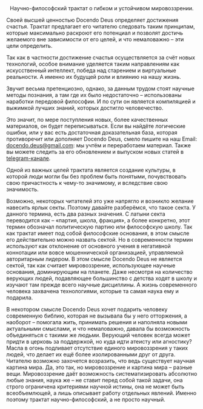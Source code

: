 <center>Научно-философский трактат о гибком и устойчивом мировоззрении.</center>

Своей высшей ценностью Docendo Deus определяет достижения счастья. Трактат предлагает его читателю следовать таким принципам, которые максимально раскроют его потенциал и позволят достичь желаемого вне зависимости от его целей, и что немаловажно – эти цели определить.

Так как в частности достижение счастья осуществляется за счёт новых технологий, особое внимание уделяется таким направлениям как искусственный интеллект, победа над старением и виртуальные реальности. А именно их будущей роли и влиянию на нашу жизнь.

Звучит весьма претенциозно, однако, за данным трудом стоят научные методы познания, а там где их было недостаточно – использованы наработки передовой философии. И по сути он является компиляцией и выжимкой лучших знаний, которых достигло человечество.

Это значит, по мере поступления новых, более качественных материалов, он будет переписываться. Если вы найдёте логические ошибки, или у вас есть достаточная доказательная база, которая противоречит или дополняет Docendo Deus, смело пишите на наш Email: [docendo.deus@gmail.com](mailto:docendo.deus@gmail.com): мы учтём и переработаем материал. Также вы можете следить за его обновлением и выпуском новых статей в [telegram-канале](https://t.me/joinchat/R66F4xpOYwm01SyT).

Одной из важных целей трактата является создание культуры, в которой люди могли бы без проблем быть понятыми, почувствовать свою причастность к чему-то значимому, и вследствие свою значимость.

Возможно, некоторых читателей это уже напрягло и возникло желание навесить ярлык секты. Поэтому давайте разберёмся, что такое секта. У данного термина, есть два разных значения. С латыни секта переводится как – «партия, школа, фракция», а более конкретно, этот термин обозначал политическую партию или философскую школу. Так как трактат имеет под собой философские основания, в этом смысле его действительно можно назвать сектой. Но в современности термин используют как отклонение от основного учения в негативной коннотации или вовсе мошеннической организацией, управляемой авторитарным лидером. В этом смысле Docendo Deus не является сектой, так как считает мировоззрение, использующее научные основания, доминирующим на планете. Даже несмотря на количество верующих людей, подавляющее большинство с детства ходят в школу и изучают там прежде всего научные дисциплины. А жизнь современного человека захвачена технологиями, которые та самая наука ему и подарила.

В некотором смысле Docendo Deus хочет подарить человеку современную библию, которая не вызывала бы у него отторжения, а наоборот – помогала жить, принимать решения и наполняла новыми актуальными смыслами, и что немаловажно, давала бы возможность объединяться с такими же людьми. Верующий человек всегда может придти в церковь за поддержкой, но куда идти атеисту или агностику? Масла в огонь подливает отсутствие единого мировоззрения у таких людей, что делает их ещё более изолированными друг от друга. Читателю возможно захочется возразить, что ведь существует научная картина мира. Да, это так, но мировоззрение и картина мира – разные вещи. Мировоззрение даёт возможность систематизировать абсолютно любые знания, наука же – не ставит перед собой такой задачи, она строго ограничена критериями научной истины, она не может быть всеобъемлющей, а лишь описывает работу отдельных явлений. Именно поэтому трактат научно-философский, а не просто научный.
